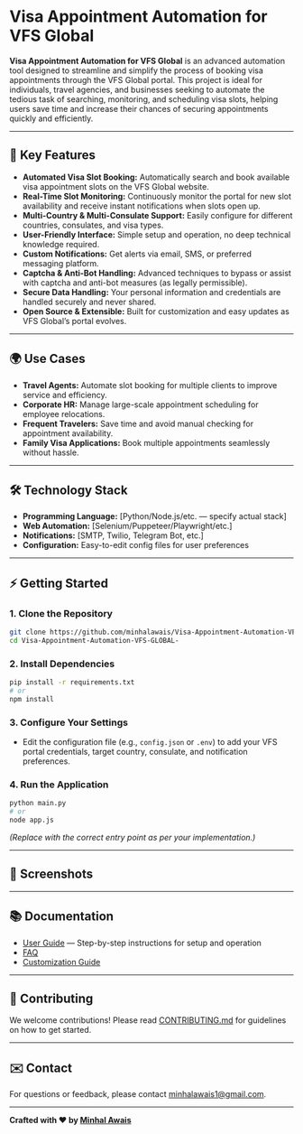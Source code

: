 # Visa Appointment Automation for VFS Global

**Visa Appointment Automation for VFS Global** is an advanced automation tool designed to streamline and simplify the process of booking visa appointments through the VFS Global portal. This project is ideal for individuals, travel agencies, and businesses seeking to automate the tedious task of searching, monitoring, and scheduling visa slots, helping users save time and increase their chances of securing appointments quickly and efficiently.

---

## 🚀 Key Features

- **Automated Visa Slot Booking:** Automatically search and book available visa appointment slots on the VFS Global website.
- **Real-Time Slot Monitoring:** Continuously monitor the portal for new slot availability and receive instant notifications when slots open up.
- **Multi-Country & Multi-Consulate Support:** Easily configure for different countries, consulates, and visa types.
- **User-Friendly Interface:** Simple setup and operation, no deep technical knowledge required.
- **Custom Notifications:** Get alerts via email, SMS, or preferred messaging platform.
- **Captcha & Anti-Bot Handling:** Advanced techniques to bypass or assist with captcha and anti-bot measures (as legally permissible).
- **Secure Data Handling:** Your personal information and credentials are handled securely and never shared.
- **Open Source & Extensible:** Built for customization and easy updates as VFS Global’s portal evolves.

---

## 🌍 Use Cases

- **Travel Agents:** Automate slot booking for multiple clients to improve service and efficiency.
- **Corporate HR:** Manage large-scale appointment scheduling for employee relocations.
- **Frequent Travelers:** Save time and avoid manual checking for appointment availability.
- **Family Visa Applications:** Book multiple appointments seamlessly without hassle.

---

## 🛠️ Technology Stack

- **Programming Language:** [Python/Node.js/etc. — specify actual stack]
- **Web Automation:** [Selenium/Puppeteer/Playwright/etc.]
- **Notifications:** [SMTP, Twilio, Telegram Bot, etc.]
- **Configuration:** Easy-to-edit config files for user preferences

---

## ⚡ Getting Started

### 1. Clone the Repository

```bash
git clone https://github.com/minhalawais/Visa-Appointment-Automation-VFS-GLOBAL-.git
cd Visa-Appointment-Automation-VFS-GLOBAL-
```

### 2. Install Dependencies

```bash
pip install -r requirements.txt
# or
npm install
```

### 3. Configure Your Settings

- Edit the configuration file (e.g., `config.json` or `.env`) to add your VFS portal credentials, target country, consulate, and notification preferences.

### 4. Run the Application

```bash
python main.py
# or
node app.js
```
*(Replace with the correct entry point as per your implementation.)*

---

## 📸 Screenshots

<!-- Add screenshots here for visual engagement -->
<!-- ![Dashboard](screenshots/dashboard.png) -->

---

## 📚 Documentation

- [User Guide](docs/user-guide.md) — Step-by-step instructions for setup and operation
- [FAQ](docs/faq.md)
- [Customization Guide](docs/customization.md)

---

## 🤝 Contributing

We welcome contributions! Please read [CONTRIBUTING.md](CONTRIBUTING.md) for guidelines on how to get started.

---

## ✉️ Contact

For questions or feedback, please contact [minhalawais1@gmail.com](https://github.com/minhalawais/Quotation-Portal/blob/main/mailto:minhalawais1@gmail.com).

---

**Crafted with ❤️ by [Minhal Awais](https://www.linkedin.com/in/minhal-awais-601216227/)**
